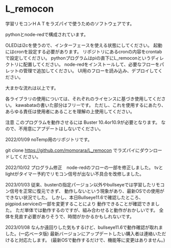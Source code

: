 # L_remocon
学習リモコンＨＡＴをラズパイで使うためのソフトウェアです。

pythonとnode-redで構成されています。

OLEDはi2cを使うので、インターフェースを使える状態にしてください。
起動にはcronを設定する必要があります。
リポジトリにあるcronの内容をcrontabで設定してください。
pythonプログラムはpiの直下にL_remoconというディレクトリに配置してください。
node-redをインストールして、必要なフローをパレットの管理で追加してください。
UI用のフローを読み込み、デプロイしてください。

大まかな流れは以上です。

各ライブラリの使用については、それぞれのライセンスに基づき使用してください。
kawabataの書いた部分はフリーです。
ただし、これを使用するにあたり、あらゆる責任は使用者にあることを理解の上使用してください。

注意
このプログラムを動作させるには
Buster 10.4or10.9が必要となります。
なので、不用意にアプデートはしないでください。


2022/01/09  noTemp用のリポジトリです。　

git clone https://github.com/momorara/L_remocon でラズパイにダウンロードしてください。


2022/10/02  プログラム修正　node-redのフローの一部を修正しました。
            tvとlightがタイマー予約でリモコン信号が出ない不具合を改修しました。
            
2023/01/03  従来、busterの指定パージョン以外やbullseyeでは学習したリモコン信号を正常に復元できず、
            動作しないという現象があり、最新OSでの使用ができない状況でした。
            しかし、本日Bullseye11.6で確認したところ、pigpiod.serviceの一部を変更することにより
            動作できることが確認できました。
            ただ単体では動作するのですが、組み合わせると動作がおかしいです。
            全体を見直す必要がありそうで、時間がかかるかもしれないです。

2023/01/08  なんか遠回りした気もするけど、bullseye11.6で動作確認が取れました。(一応ベータ版)
            最新バージョンにアップデートしたい購入者は連絡いただけると対応たします。
            (最新OSで動作するだけで、機能等に変更はありません。)

